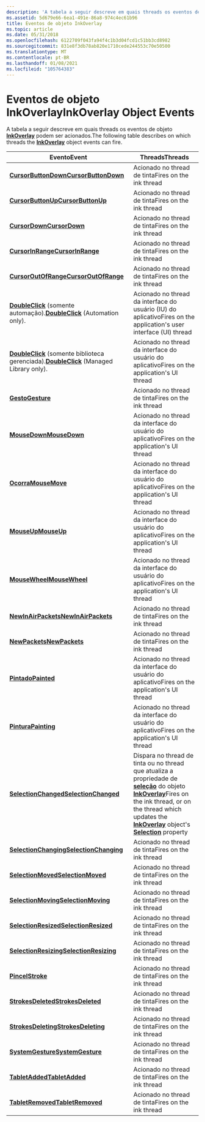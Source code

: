 ```yaml
---
description: 'A tabela a seguir descreve em quais threads os eventos de objeto InkOverlay podem ser acionados. EventThreadsCursorButtonDownFires na threadCursorButtonUpFires de tinta na Ink threadCursorDownFires no threadCursorInRangeFires de tinta no threadCursorOutOfRangeFires de tinta na tinta threadDoubleClick (somente automação). Acionado na interface do usuário (IU) do aplicativo threadDoubleClick (somente biblioteca gerenciada). Acionado na interface do usuário do aplicativo threadGestureFires no threadMouseDownFires de tinta na interface do usuário do aplicativo threadMouseMoveFires na interface do usuário do aplicativo threadMouseUpFires no threadMouseWheelFires da interface do usuário do aplicativo na interface do usuário do aplicativo threadNewInAirPacketsFires no thread de tinta do threadNewPacketsFires na barra de entrada threadPaintedFires no threadPaintingFires da interface do usuário do aplicativo na threadSelectionChangedFires de IU do aplicativo, ou no thread que atualiza a seleção do objeto InkOverlay propertySelectionChangingFires no threadSelectionMovedFires de tinta na tinta threadSelectionMovingFires no threadSelectionResizedFires de tinta na tinta threadSelectionResizingFires on o threadStrokeFires de tinta na threadStrokesDeletedFires de tinta na tinta threadStrokesDeletingFires no threadSystemGestureFires de tinta no threadTabletAddedFires de tinta do threadTabletRemovedFires de tinta no thread de tinta '
ms.assetid: 5d679e66-6ea1-491e-86a8-974c4ec61b96
title: Eventos de objeto InkOverlay
ms.topic: article
ms.date: 05/31/2018
ms.openlocfilehash: 6122709f043fa94f4c1b3d04fcd1c51bb3cd8982
ms.sourcegitcommit: 831e8f3db78ab820e1710cede244553c70e50500
ms.translationtype: MT
ms.contentlocale: pt-BR
ms.lasthandoff: 01/08/2021
ms.locfileid: "105764383"
---
```

# <a name="inkoverlay-object-events"></a><span data-ttu-id="efba6-103">Eventos de objeto InkOverlay</span><span class="sxs-lookup"><span data-stu-id="efba6-103">InkOverlay Object Events</span></span>

<span data-ttu-id="efba6-104">A tabela a seguir descreve em quais threads os eventos de objeto [**InkOverlay**](inkoverlay-class.md) podem ser acionados.</span><span class="sxs-lookup"><span data-stu-id="efba6-104">The following table describes on which threads the [**InkOverlay**](inkoverlay-class.md) object events can fire.</span></span>



| <span data-ttu-id="efba6-105">Evento</span><span class="sxs-lookup"><span data-stu-id="efba6-105">Event</span></span>                                                                             | <span data-ttu-id="efba6-106">Threads</span><span class="sxs-lookup"><span data-stu-id="efba6-106">Threads</span></span>                                                                                                                                                                   |
|-----------------------------------------------------------------------------------|---------------------------------------------------------------------------------------------------------------------------------------------------------------------------|
| [<span data-ttu-id="efba6-107">**CursorButtonDown**</span><span class="sxs-lookup"><span data-stu-id="efba6-107">**CursorButtonDown**</span></span>](inkoverlay-cursorbuttondown.md)                           | <span data-ttu-id="efba6-108">Acionado no thread de tinta</span><span class="sxs-lookup"><span data-stu-id="efba6-108">Fires on the ink thread</span></span><br/>                                                                                                                                        |
| [<span data-ttu-id="efba6-109">**CursorButtonUp**</span><span class="sxs-lookup"><span data-stu-id="efba6-109">**CursorButtonUp**</span></span>](inkoverlay-cursorbuttonup.md)                               | <span data-ttu-id="efba6-110">Acionado no thread de tinta</span><span class="sxs-lookup"><span data-stu-id="efba6-110">Fires on the ink thread</span></span><br/>                                                                                                                                        |
| [<span data-ttu-id="efba6-111">**CursorDown**</span><span class="sxs-lookup"><span data-stu-id="efba6-111">**CursorDown**</span></span>](inkoverlay-cursordown.md)                                       | <span data-ttu-id="efba6-112">Acionado no thread de tinta</span><span class="sxs-lookup"><span data-stu-id="efba6-112">Fires on the ink thread</span></span><br/>                                                                                                                                        |
| [<span data-ttu-id="efba6-113">**CursorInRange**</span><span class="sxs-lookup"><span data-stu-id="efba6-113">**CursorInRange**</span></span>](inkoverlay-cursorinrange.md)                                 | <span data-ttu-id="efba6-114">Acionado no thread de tinta</span><span class="sxs-lookup"><span data-stu-id="efba6-114">Fires on the ink thread</span></span><br/>                                                                                                                                        |
| [<span data-ttu-id="efba6-115">**CursorOutOfRange**</span><span class="sxs-lookup"><span data-stu-id="efba6-115">**CursorOutOfRange**</span></span>](inkoverlay-cursoroutofrange.md)                           | <span data-ttu-id="efba6-116">Acionado no thread de tinta</span><span class="sxs-lookup"><span data-stu-id="efba6-116">Fires on the ink thread</span></span><br/>                                                                                                                                        |
| <span data-ttu-id="efba6-117">[**DoubleClick**](inkoverlay-doubleclick.md) (somente automação).</span><span class="sxs-lookup"><span data-stu-id="efba6-117">[**DoubleClick**](inkoverlay-doubleclick.md) (Automation only).</span></span>                  | <span data-ttu-id="efba6-118">Acionado no thread da interface do usuário (IU) do aplicativo</span><span class="sxs-lookup"><span data-stu-id="efba6-118">Fires on the application's user interface (UI) thread</span></span><br/>                                                                                                          |
| <span data-ttu-id="efba6-119">[**DoubleClick**](/previous-versions/ms567634(v=vs.100)) (somente biblioteca gerenciada).</span><span class="sxs-lookup"><span data-stu-id="efba6-119">[**DoubleClick**](/previous-versions/ms567634(v=vs.100)) (Managed Library only).</span></span> | <span data-ttu-id="efba6-120">Acionado no thread da interface do usuário do aplicativo</span><span class="sxs-lookup"><span data-stu-id="efba6-120">Fires on the application's UI thread</span></span><br/>                                                                                                                           |
| [<span data-ttu-id="efba6-121">**Gesto**</span><span class="sxs-lookup"><span data-stu-id="efba6-121">**Gesture**</span></span>](inkoverlay-gesture.md)                                             | <span data-ttu-id="efba6-122">Acionado no thread de tinta</span><span class="sxs-lookup"><span data-stu-id="efba6-122">Fires on the ink thread</span></span><br/>                                                                                                                                        |
| [<span data-ttu-id="efba6-123">**MouseDown**</span><span class="sxs-lookup"><span data-stu-id="efba6-123">**MouseDown**</span></span>](inkoverlay-mousedown.md)                                         | <span data-ttu-id="efba6-124">Acionado no thread da interface do usuário do aplicativo</span><span class="sxs-lookup"><span data-stu-id="efba6-124">Fires on the application's UI thread</span></span><br/>                                                                                                                           |
| [<span data-ttu-id="efba6-125">**Ocorra**</span><span class="sxs-lookup"><span data-stu-id="efba6-125">**MouseMove**</span></span>](inkoverlay-mousemove.md)                                         | <span data-ttu-id="efba6-126">Acionado no thread da interface do usuário do aplicativo</span><span class="sxs-lookup"><span data-stu-id="efba6-126">Fires on the application's UI thread</span></span><br/>                                                                                                                           |
| [<span data-ttu-id="efba6-127">**MouseUp**</span><span class="sxs-lookup"><span data-stu-id="efba6-127">**MouseUp**</span></span>](inkoverlay-mouseup.md)                                             | <span data-ttu-id="efba6-128">Acionado no thread da interface do usuário do aplicativo</span><span class="sxs-lookup"><span data-stu-id="efba6-128">Fires on the application's UI thread</span></span><br/>                                                                                                                           |
| [<span data-ttu-id="efba6-129">**MouseWheel**</span><span class="sxs-lookup"><span data-stu-id="efba6-129">**MouseWheel**</span></span>](inkoverlay-mousewheel.md)                                       | <span data-ttu-id="efba6-130">Acionado no thread da interface do usuário do aplicativo</span><span class="sxs-lookup"><span data-stu-id="efba6-130">Fires on the application's UI thread</span></span><br/>                                                                                                                           |
| [<span data-ttu-id="efba6-131">**NewInAirPackets**</span><span class="sxs-lookup"><span data-stu-id="efba6-131">**NewInAirPackets**</span></span>](inkoverlay-newinairpackets.md)                             | <span data-ttu-id="efba6-132">Acionado no thread de tinta</span><span class="sxs-lookup"><span data-stu-id="efba6-132">Fires on the ink thread</span></span><br/>                                                                                                                                        |
| [<span data-ttu-id="efba6-133">**NewPackets**</span><span class="sxs-lookup"><span data-stu-id="efba6-133">**NewPackets**</span></span>](inkoverlay-newpackets.md)                                       | <span data-ttu-id="efba6-134">Acionado no thread de tinta</span><span class="sxs-lookup"><span data-stu-id="efba6-134">Fires on the ink thread</span></span><br/>                                                                                                                                        |
| [<span data-ttu-id="efba6-135">**Pintado**</span><span class="sxs-lookup"><span data-stu-id="efba6-135">**Painted**</span></span>](inkoverlay-painted.md)                                             | <span data-ttu-id="efba6-136">Acionado no thread da interface do usuário do aplicativo</span><span class="sxs-lookup"><span data-stu-id="efba6-136">Fires on the application's UI thread</span></span><br/>                                                                                                                           |
| [<span data-ttu-id="efba6-137">**Pintura**</span><span class="sxs-lookup"><span data-stu-id="efba6-137">**Painting**</span></span>](inkoverlay-painting.md)                                           | <span data-ttu-id="efba6-138">Acionado no thread da interface do usuário do aplicativo</span><span class="sxs-lookup"><span data-stu-id="efba6-138">Fires on the application's UI thread</span></span><br/>                                                                                                                           |
| [<span data-ttu-id="efba6-139">**SelectionChanged**</span><span class="sxs-lookup"><span data-stu-id="efba6-139">**SelectionChanged**</span></span>](inkoverlay-selectionchanged.md)                           | <span data-ttu-id="efba6-140">Dispara no thread de tinta ou no thread que atualiza a propriedade de [**seleção**](/windows/desktop/api/msinkaut/nf-msinkaut-iinkoverlay-get_selection) do objeto [**InkOverlay**](inkoverlay-class.md)</span><span class="sxs-lookup"><span data-stu-id="efba6-140">Fires on the ink thread, or on the thread which updates the [**InkOverlay**](inkoverlay-class.md) object's [**Selection**](/windows/desktop/api/msinkaut/nf-msinkaut-iinkoverlay-get_selection) property</span></span><br/> |
| [<span data-ttu-id="efba6-141">**SelectionChanging**</span><span class="sxs-lookup"><span data-stu-id="efba6-141">**SelectionChanging**</span></span>](inkoverlay-selectionchanging.md)                         | <span data-ttu-id="efba6-142">Acionado no thread de tinta</span><span class="sxs-lookup"><span data-stu-id="efba6-142">Fires on the ink thread</span></span><br/>                                                                                                                                        |
| [<span data-ttu-id="efba6-143">**SelectionMoved**</span><span class="sxs-lookup"><span data-stu-id="efba6-143">**SelectionMoved**</span></span>](inkoverlay-selectionmoved.md)                               | <span data-ttu-id="efba6-144">Acionado no thread de tinta</span><span class="sxs-lookup"><span data-stu-id="efba6-144">Fires on the ink thread</span></span><br/>                                                                                                                                        |
| [<span data-ttu-id="efba6-145">**SelectionMoving**</span><span class="sxs-lookup"><span data-stu-id="efba6-145">**SelectionMoving**</span></span>](inkoverlay-selectionmoving.md)                             | <span data-ttu-id="efba6-146">Acionado no thread de tinta</span><span class="sxs-lookup"><span data-stu-id="efba6-146">Fires on the ink thread</span></span><br/>                                                                                                                                        |
| [<span data-ttu-id="efba6-147">**SelectionResized**</span><span class="sxs-lookup"><span data-stu-id="efba6-147">**SelectionResized**</span></span>](inkoverlay-selectionresized.md)                           | <span data-ttu-id="efba6-148">Acionado no thread de tinta</span><span class="sxs-lookup"><span data-stu-id="efba6-148">Fires on the ink thread</span></span><br/>                                                                                                                                        |
| [<span data-ttu-id="efba6-149">**SelectionResizing**</span><span class="sxs-lookup"><span data-stu-id="efba6-149">**SelectionResizing**</span></span>](inkoverlay-selectionresizing.md)                         | <span data-ttu-id="efba6-150">Acionado no thread de tinta</span><span class="sxs-lookup"><span data-stu-id="efba6-150">Fires on the ink thread</span></span><br/>                                                                                                                                        |
| [<span data-ttu-id="efba6-151">**Pincel**</span><span class="sxs-lookup"><span data-stu-id="efba6-151">**Stroke**</span></span>](inkoverlay-stroke.md)                                               | <span data-ttu-id="efba6-152">Acionado no thread de tinta</span><span class="sxs-lookup"><span data-stu-id="efba6-152">Fires on the ink thread</span></span><br/>                                                                                                                                        |
| [<span data-ttu-id="efba6-153">**StrokesDeleted**</span><span class="sxs-lookup"><span data-stu-id="efba6-153">**StrokesDeleted**</span></span>](inkoverlay-strokesdeleted.md)                               | <span data-ttu-id="efba6-154">Acionado no thread de tinta</span><span class="sxs-lookup"><span data-stu-id="efba6-154">Fires on the ink thread</span></span><br/>                                                                                                                                        |
| [<span data-ttu-id="efba6-155">**StrokesDeleting**</span><span class="sxs-lookup"><span data-stu-id="efba6-155">**StrokesDeleting**</span></span>](inkoverlay-strokesdeleting.md)                             | <span data-ttu-id="efba6-156">Acionado no thread de tinta</span><span class="sxs-lookup"><span data-stu-id="efba6-156">Fires on the ink thread</span></span><br/>                                                                                                                                        |
| [<span data-ttu-id="efba6-157">**SystemGesture**</span><span class="sxs-lookup"><span data-stu-id="efba6-157">**SystemGesture**</span></span>](inkoverlay-systemgesture.md)                                 | <span data-ttu-id="efba6-158">Acionado no thread de tinta</span><span class="sxs-lookup"><span data-stu-id="efba6-158">Fires on the ink thread</span></span><br/>                                                                                                                                        |
| [<span data-ttu-id="efba6-159">**TabletAdded**</span><span class="sxs-lookup"><span data-stu-id="efba6-159">**TabletAdded**</span></span>](inkoverlay-tabletadded.md)                                     | <span data-ttu-id="efba6-160">Acionado no thread de tinta</span><span class="sxs-lookup"><span data-stu-id="efba6-160">Fires on the ink thread</span></span><br/>                                                                                                                                        |
| [<span data-ttu-id="efba6-161">**TabletRemoved**</span><span class="sxs-lookup"><span data-stu-id="efba6-161">**TabletRemoved**</span></span>](inkoverlay-tabletremoved.md)                                 | <span data-ttu-id="efba6-162">Acionado no thread de tinta</span><span class="sxs-lookup"><span data-stu-id="efba6-162">Fires on the ink thread</span></span><br/>                                                                                                                                        |



 

 

